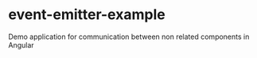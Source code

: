 # event-emitter-example
Demo application for communication between non related components in Angular
